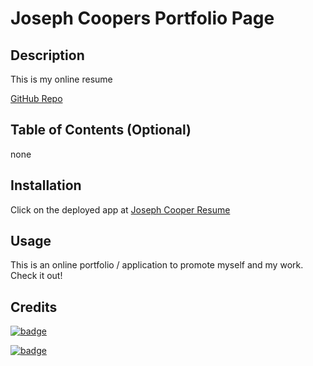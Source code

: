 
  # Joseph Coopers Portfolio Page
  
      
      
  ## Description 
      
This is my online resume
      
  [GitHub Repo](https://github.com/JosephJamesCoop/joseph-cooper)
      
      
  ## Table of Contents (Optional)
      
  none
      
      
  ## Installation
      
  Click on the deployed app at [Joseph Cooper Resume](https://joseph-cooper.herokuapp.com/)
  
      
      
  ## Usage 
      
This is an online portfolio / application to promote myself and my work. Check it out!
      
      
  ## Credits
      
  [![badge](https://img.shields.io/badge/Joseph-Cooper-red)](https://github.com/JosephJamesCoop) 
  
  [![badge](https://img.shields.io/badge/React-100%-blue)]()
      
    
      
  